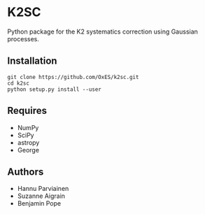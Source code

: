 # K2SC

Python package for the K2 systematics correction using Gaussian processes.

## Installation

    git clone https://github.com/OxES/k2sc.git
    cd k2sc
    python setup.py install --user

## Requires

 - NumPy
 - SciPy
 - astropy
 - George

## Authors

 - Hannu Parviainen
 - Suzanne Aigrain
 - Benjamin Pope
